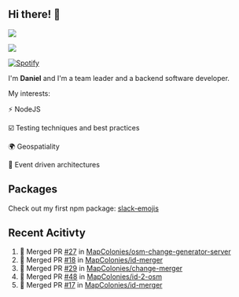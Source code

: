 ## Hi there! 👋
<p>
  <img src="https://i.imgur.com/agb7xe9.png" />
</p>
<p>
  <img src="https://github-readme-stats.vercel.app/api?username=syncush&theme=tokyonight">
</p>

[![Spotify](https://novatorem-rust.vercel.app/api/spotify)](https://open.spotify.com/user/syncush)

I'm **Daniel** and I'm a team leader and a backend software developer.

My interests:

⚡ NodeJS

☑️ Testing techniques and best practices

🌍 Geospatiality

🧠 Event driven architectures

## Packages
Check out my first npm package: [slack-emojis](https://www.npmjs.com/package/slack-emojis)

## Recent Acitivty
<!--START_SECTION:activity-->
1. 🎉 Merged PR [#27](https://github.com/MapColonies/osm-change-generator-server/pull/27) in [MapColonies/osm-change-generator-server](https://github.com/MapColonies/osm-change-generator-server)
2. 🎉 Merged PR [#18](https://github.com/MapColonies/id-merger/pull/18) in [MapColonies/id-merger](https://github.com/MapColonies/id-merger)
3. 🎉 Merged PR [#29](https://github.com/MapColonies/change-merger/pull/29) in [MapColonies/change-merger](https://github.com/MapColonies/change-merger)
4. 🎉 Merged PR [#48](https://github.com/MapColonies/id-2-osm/pull/48) in [MapColonies/id-2-osm](https://github.com/MapColonies/id-2-osm)
5. 🎉 Merged PR [#17](https://github.com/MapColonies/id-merger/pull/17) in [MapColonies/id-merger](https://github.com/MapColonies/id-merger)
<!--END_SECTION:activity-->
